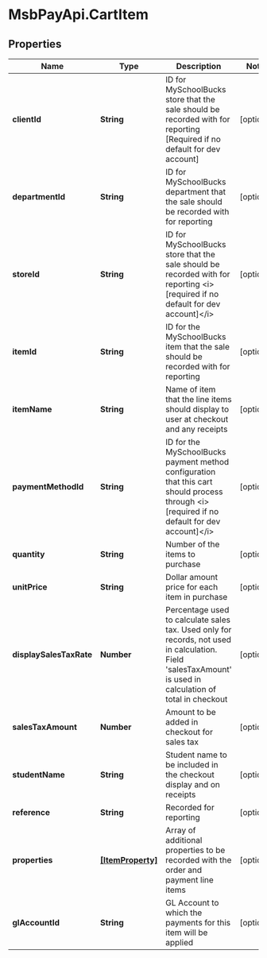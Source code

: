 # MsbPayApi.CartItem

## Properties
Name | Type | Description | Notes
------------ | ------------- | ------------- | -------------
**clientId** | **String** | ID for MySchoolBucks store that the sale should be recorded with for reporting [Required if no default for dev account] | [optional] 
**departmentId** | **String** | ID for MySchoolBucks department that the sale should be recorded with for reporting | [optional] 
**storeId** | **String** | ID for MySchoolBucks store that the sale should be recorded with for reporting &lt;i&gt;[required if no default for dev account]&lt;/i&gt; | [optional] 
**itemId** | **String** | ID for the MySchoolBucks item that the sale should be recorded with for reporting | [optional] 
**itemName** | **String** | Name of item that the line items should display to user at checkout and any receipts | [optional] 
**paymentMethodId** | **String** | ID for the MySchoolBucks payment method configuration that this cart should process through &lt;i&gt;[required if no default for dev account]&lt;/i&gt; | [optional] 
**quantity** | **String** | Number of the items to purchase | [optional] 
**unitPrice** | **String** | Dollar amount price for each item in purchase | [optional] 
**displaySalesTaxRate** | **Number** | Percentage used to calculate sales tax. Used only for records, not used in calculation. Field &#x27;salesTaxAmount&#x27; is used in calculation of total in checkout | [optional] 
**salesTaxAmount** | **Number** | Amount to be added in checkout for sales tax | [optional] 
**studentName** | **String** | Student name to be included in the checkout display and on receipts | [optional] 
**reference** | **String** | Recorded for reporting | [optional] 
**properties** | [**[ItemProperty]**](ItemProperty.md) | Array of additional properties to be recorded with the order and payment line items | [optional] 
**glAccountId** | **String** | GL Account to which the payments for this item will be applied | [optional] 
